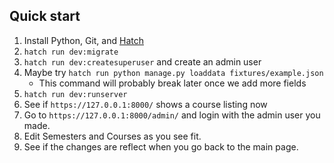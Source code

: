 ## Quick start

1. Install Python, Git, and [Hatch](https://hatch.pypa.io/1.9/)
2. `hatch run dev:migrate`
3. `hatch run dev:createsuperuser` and create an admin user
4. Maybe try `hatch run python manage.py loaddata fixtures/example.json`
   - This command will probably break later once we add more fields
5. `hatch run dev:runserver`
6. See if `https://127.0.0.1:8000/` shows a course listing now
7. Go to `https://127.0.0.1:8000/admin/` and login with the admin user you made.
8. Edit Semesters and Courses as you see fit.
9. See if the changes are reflect when you go back to the main page.
